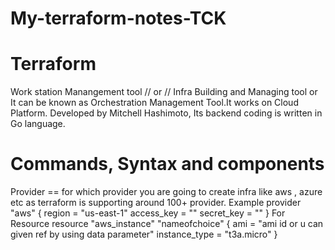 # My-terraform-notes-TCK
# Terraform
Work station Manangement tool // or // Infra Building and Managing tool or It can be known as Orchestration Management Tool.It works on Cloud Platform.
Developed by Mitchell Hashimoto, Its backend coding is written in Go language.

# Commands, Syntax and components
Provider == for which provider you are going to create infra like aws , azure etc as terraform is supporting around 100+ provider.
Example 
provider "aws" {
region = "us-east-1"
access_key = ""
secret_key = ""
}
For Resource 
resource "aws_instance" "nameofchoice" {
ami = "ami id or u can given ref by using data parameter"
instance_type = "t3a.micro"
}
